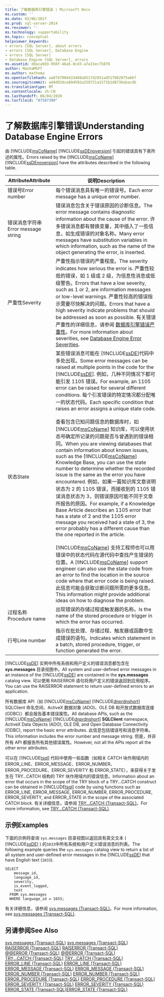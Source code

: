```yaml
---
title: 了解数据库引擎错误 | Microsoft Docs
ms.custom: ''
ms.date: 03/06/2017
ms.prod: sql-server-2014
ms.reviewer: ''
ms.technology: supportability
ms.topic: conceptual
helpviewer_keywords:
- errors [SQL Server], about errors
- errors [SQL Server], Database Engine
- errors [SQL Server]
- Database Engine [SQL Server], errors
ms.assetid: ddaca9d3-956f-46a5-8cd3-a7a15ec75878
author: MashaMSFT
ms.author: mathoma
ms.openlocfilehash: aa8747066433488a8517d2931ad51f082075a66f
ms.sourcegitcommit: ad4d92dce894592a259721a1571b1d8736abacdb
ms.translationtype: MT
ms.contentlocale: zh-CN
ms.lasthandoff: 08/04/2020
ms.locfileid: "87587390"
---
```

# <a name="understanding-database-engine-errors"></a><span data-ttu-id="6bbf1-102">了解数据库引擎错误</span><span class="sxs-lookup"><span data-stu-id="6bbf1-102">Understanding Database Engine Errors</span></span>
  <span data-ttu-id="6bbf1-103">由 [!INCLUDE[msCoName](../../includes/msconame-md.md)] [!INCLUDE[ssDEnoversion](../../includes/ssdenoversion-md.md)] 引起的错误具有下表所述的属性。</span><span class="sxs-lookup"><span data-stu-id="6bbf1-103">Errors raised by the [!INCLUDE[msCoName](../../includes/msconame-md.md)] [!INCLUDE[ssDEnoversion](../../includes/ssdenoversion-md.md)] have the attributes described in the following table.</span></span>  
  
|<span data-ttu-id="6bbf1-104">Attribute</span><span class="sxs-lookup"><span data-stu-id="6bbf1-104">Attribute</span></span>|<span data-ttu-id="6bbf1-105">说明</span><span class="sxs-lookup"><span data-stu-id="6bbf1-105">Description</span></span>|  
|---------------|-----------------|  
|<span data-ttu-id="6bbf1-106">错误号</span><span class="sxs-lookup"><span data-stu-id="6bbf1-106">Error number</span></span>|<span data-ttu-id="6bbf1-107">每个错误消息具有唯一的错误号。</span><span class="sxs-lookup"><span data-stu-id="6bbf1-107">Each error message has a unique error number.</span></span>|  
|<span data-ttu-id="6bbf1-108">错误消息字符串</span><span class="sxs-lookup"><span data-stu-id="6bbf1-108">Error message string</span></span>|<span data-ttu-id="6bbf1-109">错误消息包含关于错误原因的诊断信息。</span><span class="sxs-lookup"><span data-stu-id="6bbf1-109">The error message contains diagnostic information about the cause of the error.</span></span> <span data-ttu-id="6bbf1-110">许多错误消息都有替换变量，其中插入了一些信息，如生成错误的对象名称。</span><span class="sxs-lookup"><span data-stu-id="6bbf1-110">Many error messages have substitution variables in which information, such as the name of the object generating the error, is inserted.</span></span>|  
|<span data-ttu-id="6bbf1-111">严重性</span><span class="sxs-lookup"><span data-stu-id="6bbf1-111">Severity</span></span>|<span data-ttu-id="6bbf1-112">严重性指示错误的严重程度。</span><span class="sxs-lookup"><span data-stu-id="6bbf1-112">The severity indicates how serious the error is.</span></span> <span data-ttu-id="6bbf1-113">严重性较低的错误，如 1 级或 2 级，为信息性消息或低级警告。</span><span class="sxs-lookup"><span data-stu-id="6bbf1-113">Errors that have a low severity, such as 1 or 2, are information messages or low-level warnings.</span></span> <span data-ttu-id="6bbf1-114">严重性较高的错误指示需要尽快解决的问题。</span><span class="sxs-lookup"><span data-stu-id="6bbf1-114">Errors that have a high severity indicate problems that should be addressed as soon as possible.</span></span> <span data-ttu-id="6bbf1-115">有关错误严重性的详细信息，请参阅 [数据库引擎错误严重性](database-engine-error-severities.md)。</span><span class="sxs-lookup"><span data-stu-id="6bbf1-115">For more information about severities, see [Database Engine Error Severities](database-engine-error-severities.md).</span></span>|  
|<span data-ttu-id="6bbf1-116">状态</span><span class="sxs-lookup"><span data-stu-id="6bbf1-116">State</span></span>|<span data-ttu-id="6bbf1-117">某些错误消息可能在 [!INCLUDE[ssDE](../../includes/ssde-md.md)]代码中多处出现。</span><span class="sxs-lookup"><span data-stu-id="6bbf1-117">Some error messages can be raised at multiple points in the code for the [!INCLUDE[ssDE](../../includes/ssde-md.md)].</span></span> <span data-ttu-id="6bbf1-118">例如，几种不同情况下都可能引发 1105 错误。</span><span class="sxs-lookup"><span data-stu-id="6bbf1-118">For example, an 1105 error can be raised for several different conditions.</span></span> <span data-ttu-id="6bbf1-119">每个引发错误的特定情况都分配唯一的状态代码。</span><span class="sxs-lookup"><span data-stu-id="6bbf1-119">Each specific condition that raises an error assigns a unique state code.</span></span><br /><br /> <span data-ttu-id="6bbf1-120">查看包含已知问题信息的数据库时，如 [!INCLUDE[msCoName](../../includes/msconame-md.md)] 知识库，可以使用状态号确定所记录的问题是否与曾遇到的错误相同。</span><span class="sxs-lookup"><span data-stu-id="6bbf1-120">When you are viewing databases that contain information about known issues, such as the [!INCLUDE[msCoName](../../includes/msconame-md.md)] Knowledge Base, you can use the state number to determine whether the recorded issue is the same as the error you have encountered.</span></span> <span data-ttu-id="6bbf1-121">例如，如果一篇知识库文章说明状态为 2 的 1105 错误，而接收到的 1105 错误消息状态为 3，则错误原因可能不同于文章所报告的原因。</span><span class="sxs-lookup"><span data-stu-id="6bbf1-121">For example, if a Knowledge Base Article describes an 1105 error that has a state of 2 and the 1105 error message you received had a state of 3, the error probably has a different cause than the one reported in the article.</span></span><br /><br /> <span data-ttu-id="6bbf1-122">[!INCLUDE[msCoName](../../includes/msconame-md.md)] 支持工程师也可以用错误中的状态代码在源代码中查找产生错误的位置。</span><span class="sxs-lookup"><span data-stu-id="6bbf1-122">A [!INCLUDE[msCoName](../../includes/msconame-md.md)] support engineer can also use the state code from an error to find the location in the source code where that error code is being raised.</span></span> <span data-ttu-id="6bbf1-123">此信息可能会获取诊断问题所需的更多信息。</span><span class="sxs-lookup"><span data-stu-id="6bbf1-123">This information might provide additional ideas on how to diagnose the problem.</span></span>|  
|<span data-ttu-id="6bbf1-124">过程名称</span><span class="sxs-lookup"><span data-stu-id="6bbf1-124">Procedure name</span></span>|<span data-ttu-id="6bbf1-125">出现错误的存储过程或触发器的名称。</span><span class="sxs-lookup"><span data-stu-id="6bbf1-125">Is the name of the stored procedure or trigger in which the error has occurred.</span></span>|  
|<span data-ttu-id="6bbf1-126">行号</span><span class="sxs-lookup"><span data-stu-id="6bbf1-126">Line number</span></span>|<span data-ttu-id="6bbf1-127">指示在批处理、存储过程、触发器或函数中生成错误的语句。</span><span class="sxs-lookup"><span data-stu-id="6bbf1-127">Indicates which statement in a batch, stored procedure, trigger, or function generated the error.</span></span>|  
  
 <span data-ttu-id="6bbf1-128">[!INCLUDE[ssDE](../../includes/ssde-md.md)] 实例中所有系统和用户定义的错误消息都包含在 **sys.messages** 目录视图中。</span><span class="sxs-lookup"><span data-stu-id="6bbf1-128">All system and user-defined error messages in an instance of the [!INCLUDE[ssDE](../../includes/ssde-md.md)] are contained in the **sys.messages** catalog view.</span></span> <span data-ttu-id="6bbf1-129">可以使用 RAISERROR 语句将用户定义的错误返回到应用程序。</span><span class="sxs-lookup"><span data-stu-id="6bbf1-129">You can use the RAISERROR statement to return user-defined errors to an application.</span></span>  
  
 <span data-ttu-id="6bbf1-130">所有数据库 API（如 [!INCLUDE[msCoName](../../includes/msconame-md.md)] [!INCLUDE[dnprdnshort](../../includes/dnprdnshort-md.md)] SQLClient 命名空间、ActiveX 数据对象 (ADO)、OLE DB 和开放式数据库连接 (ODBC)）都会报告基本错误属性。</span><span class="sxs-lookup"><span data-stu-id="6bbf1-130">All database APIs, such as the [!INCLUDE[msCoName](../../includes/msconame-md.md)] [!INCLUDE[dnprdnshort](../../includes/dnprdnshort-md.md)] **SQLClient** namespace, ActiveX Data Objects (ADO), OLE DB, and Open Database Connectivity (ODBC), report the basic error attributes.</span></span> <span data-ttu-id="6bbf1-131">此信息包括错误号和消息字符串。</span><span class="sxs-lookup"><span data-stu-id="6bbf1-131">This information includes the error number and message string.</span></span> <span data-ttu-id="6bbf1-132">但是，并非所有 API 都报告所有其他错误属性。</span><span class="sxs-lookup"><span data-stu-id="6bbf1-132">However, not all the APIs report all the other error attributes.</span></span>  
  
 <span data-ttu-id="6bbf1-133">可以在 [!INCLUDE[tsql](../../includes/tsql-md.md)] 代码中使用一些函数（如相关 CATCH 块作用域内的 ERROR_LINE、ERROR_MESSAGE、ERROR_NUMBER、ERROR_PROCEDURE、ERROR_SEVERITY 和 ERROR_STATE），来获得关于发生在 TRY…CATCH 结构的 TRY 块作用域内的错误信息。</span><span class="sxs-lookup"><span data-stu-id="6bbf1-133">Information about an error that occurs in the scope of the TRY block of a TRY...CATCH construct can be obtained in [!INCLUDE[tsql](../../includes/tsql-md.md)] code by using functions such as ERROR_LINE, ERROR_MESSAGE, ERROR_NUMBER, ERROR_PROCEDURE, ERROR_SEVERITY, and ERROR_STATE in the scope of the associated CATCH block.</span></span> <span data-ttu-id="6bbf1-134">有关详细信息，请参阅 [TRY...CATCH (Transact-SQL)](/sql/t-sql/language-elements/try-catch-transact-sql)。</span><span class="sxs-lookup"><span data-stu-id="6bbf1-134">For more information, see [TRY...CATCH &#40;Transact-SQL&#41;](/sql/t-sql/language-elements/try-catch-transact-sql).</span></span>  
  
## <a name="examples"></a><span data-ttu-id="6bbf1-135">示例</span><span class="sxs-lookup"><span data-stu-id="6bbf1-135">Examples</span></span>  
 <span data-ttu-id="6bbf1-136">下面的示例将查询 `sys.messages` 目录视图以返回具有英文文本 ( [!INCLUDE[ssDE](../../includes/ssde-md.md)] ) 的`1033`中所有系统和用户定义错误消息的列表。</span><span class="sxs-lookup"><span data-stu-id="6bbf1-136">The following example queries the `sys.messages` catalog view to return a list of all system and user-defined error messages in the [!INCLUDE[ssDE](../../includes/ssde-md.md)] that have English text (`1033`).</span></span>  
  
```  
SELECT  
    message_id,  
    language_id,  
    severity,  
    is_event_logged,  
    text  
  FROM sys.messages  
  WHERE language_id = 1033;  
```  
  
 <span data-ttu-id="6bbf1-137">有关详细信息，请参阅 [sys.messages (Transact-SQL)](/sql/relational-databases/system-catalog-views/messages-for-errors-catalog-views-sys-messages)。</span><span class="sxs-lookup"><span data-stu-id="6bbf1-137">For more information, see [sys.messages &#40;Transact-SQL&#41;](/sql/relational-databases/system-catalog-views/messages-for-errors-catalog-views-sys-messages).</span></span>  
  
## <a name="see-also"></a><span data-ttu-id="6bbf1-138">另请参阅</span><span class="sxs-lookup"><span data-stu-id="6bbf1-138">See Also</span></span>  
 <span data-ttu-id="6bbf1-139">[sys.messages (Transact-SQL)](/sql/relational-databases/system-catalog-views/messages-for-errors-catalog-views-sys-messages) </span><span class="sxs-lookup"><span data-stu-id="6bbf1-139">[sys.messages &#40;Transact-SQL&#41;](/sql/relational-databases/system-catalog-views/messages-for-errors-catalog-views-sys-messages) </span></span>  
 <span data-ttu-id="6bbf1-140">[RAISERROR (Transact-SQL)](/sql/t-sql/language-elements/raiserror-transact-sql) </span><span class="sxs-lookup"><span data-stu-id="6bbf1-140">[RAISERROR &#40;Transact-SQL&#41;](/sql/t-sql/language-elements/raiserror-transact-sql) </span></span>  
 <span data-ttu-id="6bbf1-141">[@@ERROR (Transact-SQL)](/sql/t-sql/functions/error-transact-sql) </span><span class="sxs-lookup"><span data-stu-id="6bbf1-141">[@@ERROR &#40;Transact-SQL&#41;](/sql/t-sql/functions/error-transact-sql) </span></span>  
 <span data-ttu-id="6bbf1-142">[TRY...CATCH (Transact-SQL)](/sql/t-sql/language-elements/try-catch-transact-sql) </span><span class="sxs-lookup"><span data-stu-id="6bbf1-142">[TRY...CATCH &#40;Transact-SQL&#41;](/sql/t-sql/language-elements/try-catch-transact-sql) </span></span>  
 <span data-ttu-id="6bbf1-143">[ERROR_LINE (Transact-SQL)](/sql/t-sql/functions/error-line-transact-sql) </span><span class="sxs-lookup"><span data-stu-id="6bbf1-143">[ERROR_LINE &#40;Transact-SQL&#41;](/sql/t-sql/functions/error-line-transact-sql) </span></span>  
 <span data-ttu-id="6bbf1-144">[ERROR_MESSAGE (Transact-SQL)](/sql/t-sql/functions/error-message-transact-sql) </span><span class="sxs-lookup"><span data-stu-id="6bbf1-144">[ERROR_MESSAGE &#40;Transact-SQL&#41;](/sql/t-sql/functions/error-message-transact-sql) </span></span>  
 <span data-ttu-id="6bbf1-145">[ERROR_NUMBER (Transact-SQL)](/sql/t-sql/functions/error-number-transact-sql) </span><span class="sxs-lookup"><span data-stu-id="6bbf1-145">[ERROR_NUMBER &#40;Transact-SQL&#41;](/sql/t-sql/functions/error-number-transact-sql) </span></span>  
 <span data-ttu-id="6bbf1-146">[ERROR_PROCEDURE (Transact-SQL)](/sql/t-sql/functions/error-procedure-transact-sql) </span><span class="sxs-lookup"><span data-stu-id="6bbf1-146">[ERROR_PROCEDURE &#40;Transact-SQL&#41;](/sql/t-sql/functions/error-procedure-transact-sql) </span></span>  
 <span data-ttu-id="6bbf1-147">[ERROR_SEVERITY (Transact-SQL)](/sql/t-sql/functions/error-severity-transact-sql) </span><span class="sxs-lookup"><span data-stu-id="6bbf1-147">[ERROR_SEVERITY &#40;Transact-SQL&#41;](/sql/t-sql/functions/error-severity-transact-sql) </span></span>  
 [<span data-ttu-id="6bbf1-148">ERROR_STATE (Transact-SQL)</span><span class="sxs-lookup"><span data-stu-id="6bbf1-148">ERROR_STATE &#40;Transact-SQL&#41;</span></span>](/sql/t-sql/functions/error-state-transact-sql)  
  
  
